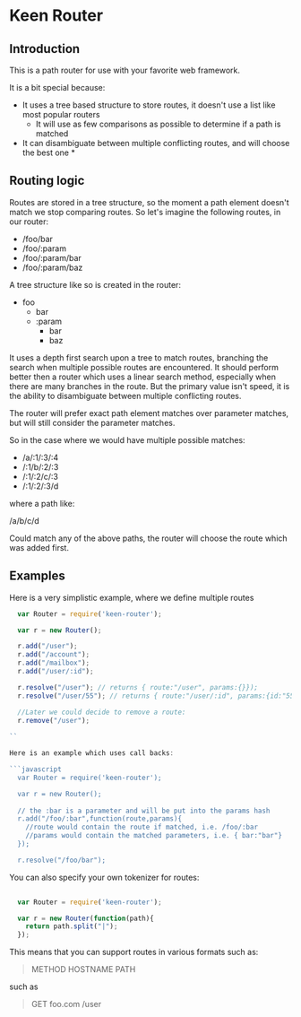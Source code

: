 # Keen Router

## Introduction

This is a path router for use with your favorite web framework. 

It is a bit special because:
  
  * It uses a tree based structure to store routes, it doesn't use a list like most popular routers
    * It will use as few comparisons as possible to determine if a path is matched
  * It can disambiguate between multiple conflicting routes, and will choose the best one
    * 

## Routing logic

Routes are stored in a tree structure, so the moment a path element doesn't match we
stop comparing routes. So let's imagine the following routes, in our router:

  * /foo/bar
  * /foo/:param
  * /foo/:param/bar
  * /foo/:param/baz

A tree structure like so is created in the router:

  * foo
    * bar
    * :param
      * bar
      * baz
  
It uses a depth first search upon a tree to match routes, branching the search when 
multiple possible routes are encountered. It should perform better then a router 
which uses a linear search method, especially when there are many branches in the
route. But the primary value isn't speed, it is the ability to disambiguate between
multiple conflicting routes.  

The router will prefer exact path element matches over parameter matches, but 
will still consider the parameter matches. 

So in the case where we would have multiple possible matches:
 
  * /a/:1/:3/:4 
  * /:1/b/:2/:3
  * /:1/:2/c/:3
  * /:1/:2/:3/d

where a path like:
  
  /a/b/c/d

Could match any of the above paths, the router will choose the route which 
was added first.  

## Examples

Here is a very simplistic example, where we define multiple routes

```javascript
  var Router = require('keen-router');

  var r = new Router();

  r.add("/user");
  r.add("/account");
  r.add("/mailbox");
  r.add("/user/:id");

  r.resolve("/user"); // returns { route:"/user", params:{}});
  r.resolve("/user/55"); // returns { route:"/user/:id", params:{id:"55"}});

  //Later we could decide to remove a route:
  r.remove("/user");
  
``

Here is an example which uses call backs:

```javascript
  var Router = require('keen-router');

  var r = new Router();
  
  // the :bar is a parameter and will be put into the params hash
  r.add("/foo/:bar",function(route,params){
    //route would contain the route if matched, i.e. /foo/:bar
    //params would contain the matched parameters, i.e. { bar:"bar"}
  });

  r.resolve("/foo/bar");
```  

You can also specify your own tokenizer for routes:

```javascript
  
  var Router = require('keen-router');

  var r = new Router(function(path){
    return path.split("|");
  });

```

This means that you can support routes in various formats such as:

> METHOD HOSTNAME PATH

such as

> GET foo.com /user



